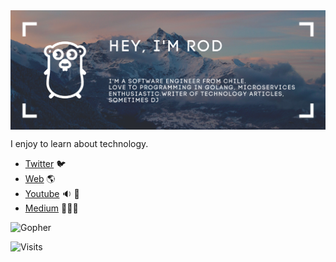 <img src="https://github.com/rodrwan/rodrwan/raw/master/golang.png?sanitize=true" align="center" >

I enjoy to learn about technology.

- [Twitter](https://twitter.com/rodrwan) :bird:
- [Web](https://roddotcom.dev/) :earth_americas:
- [Youtube](https://www.youtube.com/channel/UCMR7B2OshkTgz4aUfw7FYEQ) :sound: :dancer:
- [Medium](https://medium.com/@rodrwan) 👨🏽‍💻

![Gopher](https://avatars0.githubusercontent.com/u/45862253?s=200&v=4)

![Visits](https://gpvc.arturio.dev/rodrwan)
